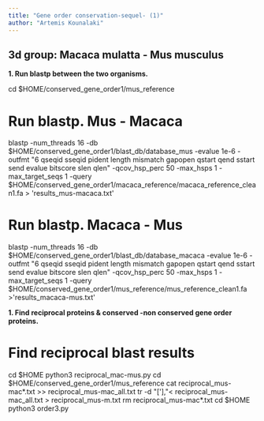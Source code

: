 ```yaml
---
title: "Gene order conservation-sequel- (1)"
author: "Artemis Kounalaki"
---
```



## 3d group: Macaca mulatta - Mus musculus <br />
**1. Run blastp between the two organisms.**
<br />

cd $HOME/conserved_gene_order1/mus_reference

# Run blastp. Mus - Macaca

blastp -num_threads 16 -db $HOME/conserved_gene_order1/blast_db/database_mus -evalue 1e-6 -outfmt "6 qseqid sseqid pident length mismatch gapopen qstart qend sstart send evalue bitscore slen qlen" -qcov_hsp_perc 50 -max_hsps 1 -max_target_seqs 1 -query $HOME/conserved_gene_order1/macaca_reference/macaca_reference_clean1.fa > 'results_mus-macaca.txt'


# Run blastp. Macaca - Mus

blastp -num_threads 16 -db $HOME/conserved_gene_order1/blast_db/database_macaca -evalue 1e-6 -outfmt "6 qseqid sseqid pident length mismatch gapopen qstart qend sstart send evalue bitscore slen qlen" -qcov_hsp_perc 50 -max_hsps 1 -max_target_seqs 1 -query $HOME/conserved_gene_order1/mus_reference/mus_reference_clean1.fa >'results_macaca-mus.txt'

**1. Find reciprocal proteins & conserved -non conserved gene order proteins.**
# Find reciprocal blast results

cd $HOME
python3 reciprocal_mac-mus.py
cd $HOME/conserved_gene_order1/mus_reference
cat reciprocal_mus-mac*.txt >> reciprocal_mus-mac_all.txt
tr -d "['],"< reciprocal_mus-mac_all.txt > reciprocal_mus-m.txt
rm reciprocal_mus-mac*.txt
cd $HOME
python3 order3.py
